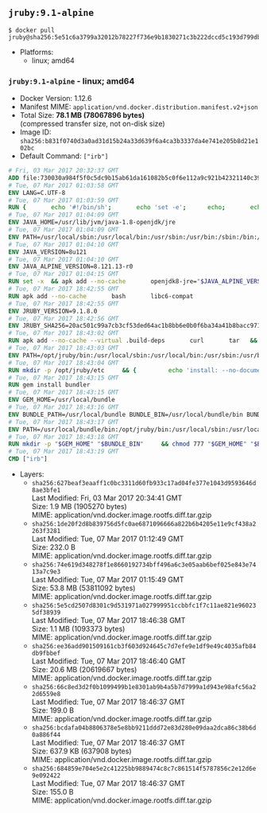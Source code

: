 ## `jruby:9.1-alpine`

```console
$ docker pull jruby@sha256:5e51c6a3799a32012b78227f736e9b1830271c3b222dccd5c193d799dbb8106e
```

-	Platforms:
	-	linux; amd64

### `jruby:9.1-alpine` - linux; amd64

-	Docker Version: 1.12.6
-	Manifest MIME: `application/vnd.docker.distribution.manifest.v2+json`
-	Total Size: **78.1 MB (78067896 bytes)**  
	(compressed transfer size, not on-disk size)
-	Image ID: `sha256:b831f0740d3a0ad31d15b24a33d639f6a4ca3b3337da4e741e205b8d21e102bc`
-	Default Command: `["irb"]`

```dockerfile
# Fri, 03 Mar 2017 20:32:37 GMT
ADD file:730030a984f5f0c5dc9b15ab61da161082b5c0f6e112a9c921b42321140c3927 in / 
# Tue, 07 Mar 2017 01:03:58 GMT
ENV LANG=C.UTF-8
# Tue, 07 Mar 2017 01:03:59 GMT
RUN { 		echo '#!/bin/sh'; 		echo 'set -e'; 		echo; 		echo 'dirname "$(dirname "$(readlink -f "$(which javac || which java)")")"'; 	} > /usr/local/bin/docker-java-home 	&& chmod +x /usr/local/bin/docker-java-home
# Tue, 07 Mar 2017 01:04:09 GMT
ENV JAVA_HOME=/usr/lib/jvm/java-1.8-openjdk/jre
# Tue, 07 Mar 2017 01:04:09 GMT
ENV PATH=/usr/local/sbin:/usr/local/bin:/usr/sbin:/usr/bin:/sbin:/bin:/usr/lib/jvm/java-1.8-openjdk/jre/bin:/usr/lib/jvm/java-1.8-openjdk/bin
# Tue, 07 Mar 2017 01:04:10 GMT
ENV JAVA_VERSION=8u121
# Tue, 07 Mar 2017 01:04:10 GMT
ENV JAVA_ALPINE_VERSION=8.121.13-r0
# Tue, 07 Mar 2017 01:04:15 GMT
RUN set -x 	&& apk add --no-cache 		openjdk8-jre="$JAVA_ALPINE_VERSION" 	&& [ "$JAVA_HOME" = "$(docker-java-home)" ]
# Tue, 07 Mar 2017 18:42:55 GMT
RUN apk add --no-cache       bash       libc6-compat
# Tue, 07 Mar 2017 18:42:55 GMT
ENV JRUBY_VERSION=9.1.8.0
# Tue, 07 Mar 2017 18:42:56 GMT
ENV JRUBY_SHA256=20ac501c99a7cb3cf53ded64ac1b8bb6e0b0f6ba34a41b8bacc9715cd4bb2601
# Tue, 07 Mar 2017 18:43:02 GMT
RUN apk add --no-cache --virtual .build-deps       curl       tar   && mkdir -p /opt/jruby   && curl -fSL https://s3.amazonaws.com/jruby.org/downloads/${JRUBY_VERSION}/jruby-bin-${JRUBY_VERSION}.tar.gz -o /tmp/jruby.tar.gz   && echo "$JRUBY_SHA256 */tmp/jruby.tar.gz" | sha256sum -c -   && tar -zx --strip-components=1 -f /tmp/jruby.tar.gz -C /opt/jruby   && rm /tmp/jruby.tar.gz   && ln -s /opt/jruby/bin/jruby /usr/local/bin/ruby   && apk del .build-deps
# Tue, 07 Mar 2017 18:43:03 GMT
ENV PATH=/opt/jruby/bin:/usr/local/sbin:/usr/local/bin:/usr/sbin:/usr/bin:/sbin:/bin:/usr/lib/jvm/java-1.8-openjdk/jre/bin:/usr/lib/jvm/java-1.8-openjdk/bin
# Tue, 07 Mar 2017 18:43:04 GMT
RUN mkdir -p /opt/jruby/etc     && {         echo 'install: --no-document';         echo 'update: --no-document';     } >> /opt/jruby/etc/gemrc
# Tue, 07 Mar 2017 18:43:15 GMT
RUN gem install bundler
# Tue, 07 Mar 2017 18:43:15 GMT
ENV GEM_HOME=/usr/local/bundle
# Tue, 07 Mar 2017 18:43:16 GMT
ENV BUNDLE_PATH=/usr/local/bundle BUNDLE_BIN=/usr/local/bundle/bin BUNDLE_SILENCE_ROOT_WARNING=1 BUNDLE_APP_CONFIG=/usr/local/bundle
# Tue, 07 Mar 2017 18:43:17 GMT
ENV PATH=/usr/local/bundle/bin:/opt/jruby/bin:/usr/local/sbin:/usr/local/bin:/usr/sbin:/usr/bin:/sbin:/bin:/usr/lib/jvm/java-1.8-openjdk/jre/bin:/usr/lib/jvm/java-1.8-openjdk/bin
# Tue, 07 Mar 2017 18:43:18 GMT
RUN mkdir -p "$GEM_HOME" "$BUNDLE_BIN"     && chmod 777 "$GEM_HOME" "$BUNDLE_BIN"
# Tue, 07 Mar 2017 18:43:19 GMT
CMD ["irb"]
```

-	Layers:
	-	`sha256:627beaf3eaaff1c0bc3311d60fb933c17ad04fe377e1043d9593646d8ae3bfe1`  
		Last Modified: Fri, 03 Mar 2017 20:34:41 GMT  
		Size: 1.9 MB (1905270 bytes)  
		MIME: application/vnd.docker.image.rootfs.diff.tar.gzip
	-	`sha256:1de20f2d8b839756d5fc0ae6871096666a822b6b4205e11e9cf438a2263f3281`  
		Last Modified: Tue, 07 Mar 2017 01:12:49 GMT  
		Size: 232.0 B  
		MIME: application/vnd.docker.image.rootfs.diff.tar.gzip
	-	`sha256:74e619d348278f1e8660192734bff496a6c3e05aab6bef025e843e7413a7c9e3`  
		Last Modified: Tue, 07 Mar 2017 01:15:49 GMT  
		Size: 53.8 MB (53811092 bytes)  
		MIME: application/vnd.docker.image.rootfs.diff.tar.gzip
	-	`sha256:5e5cd2507d8301c9d531971a027999951ccbbfc1f7c11ae821e960235df38939`  
		Last Modified: Tue, 07 Mar 2017 18:46:38 GMT  
		Size: 1.1 MB (1093373 bytes)  
		MIME: application/vnd.docker.image.rootfs.diff.tar.gzip
	-	`sha256:ee36add901509161cb3f603d924645c7d7efe9e1df9e49c4035afb84db9fbbef`  
		Last Modified: Tue, 07 Mar 2017 18:46:40 GMT  
		Size: 20.6 MB (20619667 bytes)  
		MIME: application/vnd.docker.image.rootfs.diff.tar.gzip
	-	`sha256:66c8ed3d2f0b1099499b1e8301ab9b4a5b7d7999a1d943e98afc56a22d6559e8`  
		Last Modified: Tue, 07 Mar 2017 18:46:37 GMT  
		Size: 199.0 B  
		MIME: application/vnd.docker.image.rootfs.diff.tar.gzip
	-	`sha256:bcdafa04b8806378e5e8bb9211ddd72e83d280e09daa2dca86c38b6d0a886f44`  
		Last Modified: Tue, 07 Mar 2017 18:46:37 GMT  
		Size: 637.9 KB (637908 bytes)  
		MIME: application/vnd.docker.image.rootfs.diff.tar.gzip
	-	`sha256:684859e704e5e2c41225bb9889474c8c7c861514f5787856c2e12d6e9e092422`  
		Last Modified: Tue, 07 Mar 2017 18:46:37 GMT  
		Size: 155.0 B  
		MIME: application/vnd.docker.image.rootfs.diff.tar.gzip
